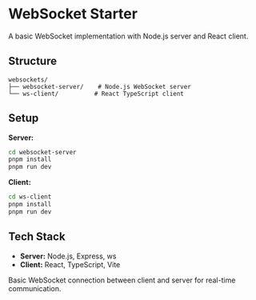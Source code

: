 # WebSocket Starter

A basic WebSocket implementation with Node.js server and React client.

## Structure

```
websockets/
├── websocket-server/    # Node.js WebSocket server
└── ws-client/          # React TypeScript client
```

## Setup

**Server:**
```bash
cd websocket-server
pnpm install
pnpm run dev
```

**Client:**
```bash
cd ws-client
pnpm install
pnpm run dev
```

## Tech Stack

- **Server:** Node.js, Express, ws
- **Client:** React, TypeScript, Vite

Basic WebSocket connection between client and server for real-time communication.
